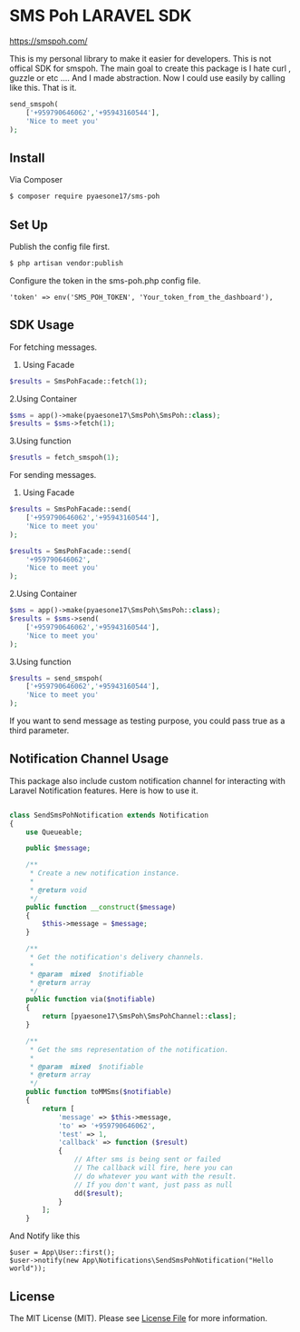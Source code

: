 # SMS Poh LARAVEL SDK
https://smspoh.com/

This is my personal library to make it easier for developers. This is not offical SDK for smspoh.
The main goal to create this package is I hate curl , guzzle or etc .... And I made abstraction.
Now I could use easily by calling like this. That is it.

``` php
send_smspoh(
    ['+959790646062','+95943160544'],
    'Nice to meet you'
);
```

## Install

Via Composer

``` bash
$ composer require pyaesone17/sms-poh
```

## Set Up

Publish the config file first.
``` bash
$ php artisan vendor:publish
```

Configure the token in the sms-poh.php config file.
```
'token' => env('SMS_POH_TOKEN', 'Your_token_from_the_dashboard'),
```

## SDK Usage 

For fetching messages.

1. Using Facade
``` php
$results = SmsPohFacade::fetch(1);
```

2.Using Container 
``` php
$sms = app()->make(pyaesone17\SmsPoh\SmsPoh::class);
$results = $sms->fetch(1);
```

3.Using function 
``` php
$resutls = fetch_smspoh(1);
```

For sending messages.

1. Using Facade
``` php
$results = SmsPohFacade::send(
    ['+959790646062','+95943160544'],
    'Nice to meet you'
);

$results = SmsPohFacade::send(
    '+959790646062',
    'Nice to meet you'
);
```

2.Using Container 
``` php
$sms = app()->make(pyaesone17\SmsPoh\SmsPoh::class);
$results = $sms->send(
    ['+959790646062','+95943160544'],
    'Nice to meet you'
);
```

3.Using function 
``` php
$results = send_smspoh(
    ['+959790646062','+95943160544'],
    'Nice to meet you'
);
```

If you want to send message as testing purpose, you could pass true as a third parameter.

## Notification Channel Usage

This package also include custom notification channel for interacting with Laravel Notification features.
Here is how to use it.

``` php

class SendSmsPohNotification extends Notification
{
    use Queueable;

    public $message;

    /**
     * Create a new notification instance.
     *
     * @return void
     */
    public function __construct($message)
    {
        $this->message = $message;
    }

    /**
     * Get the notification's delivery channels.
     *
     * @param  mixed  $notifiable
     * @return array
     */
    public function via($notifiable)
    {
        return [pyaesone17\SmsPoh\SmsPohChannel::class];
    }

    /**
     * Get the sms representation of the notification.
     *
     * @param  mixed  $notifiable
     * @return array
     */
    public function toMMSms($notifiable)
    {
        return [
            'message' => $this->message,
            'to' => '+959790646062',
            'test' => 1,
            'callback' => function ($result)
            {
                // After sms is being sent or failed
                // The callback will fire, here you can
                // do whatever you want with the result.
                // If you don't want, just pass as null
                dd($result);
            }
        ];
    }
```

And Notify like this 

```
$user = App\User::first();
$user->notify(new App\Notifications\SendSmsPohNotification("Hello world"));
```

## License

The MIT License (MIT). Please see [License File](LICENSE.md) for more information.

[ico-version]: https://img.shields.io/packagist/v/:vendor/:package_name.svg?style=flat-square
[ico-license]: https://img.shields.io/badge/license-MIT-brightgreen.svg?style=flat-square
[ico-travis]: https://img.shields.io/travis/:vendor/:package_name/master.svg?style=flat-square
[ico-scrutinizer]: https://img.shields.io/scrutinizer/coverage/g/:vendor/:package_name.svg?style=flat-square
[ico-code-quality]: https://img.shields.io/scrutinizer/g/:vendor/:package_name.svg?style=flat-square
[ico-downloads]: https://img.shields.io/packagist/dt/:vendor/:package_name.svg?style=flat-square

[link-packagist]: https://packagist.org/packages/:vendor/:package_name
[link-travis]: https://travis-ci.org/:vendor/:package_name
[link-scrutinizer]: https://scrutinizer-ci.com/g/:vendor/:package_name/code-structure
[link-code-quality]: https://scrutinizer-ci.com/g/:vendor/:package_name
[link-downloads]: https://packagist.org/packages/:vendor/:package_name
[link-author]: https://github.com/:author_username
[link-contributors]: ../../contributors
